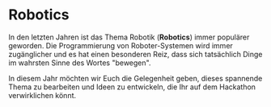 # Robotics

In den letzten Jahren ist das Thema Robotik (**Robotics**) immer populärer geworden. Die Programmierung von Roboter-Systemen wird immer zugänglicher und es hat einen besonderen Reiz, dass sich tatsächlich Dinge im wahrsten Sinne des Wortes "bewegen".

In diesem Jahr möchten wir Euch die Gelegenheit geben, dieses spannende Thema zu bearbeiten und Ideen zu entwickeln, die Ihr auf dem Hackathon verwirklichen könnt.
